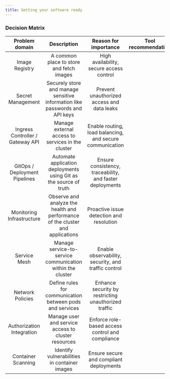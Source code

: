 ```yaml
---
title: Getting your software ready
---
```


### Decision Matrix
| Problem domain | Description | Reason for importance | Tool recommendation |
|:---:|:---:|:---:|:---:|
| Image Registry | A common place to store and fetch images | High availability, secure access control | |
| Secret Management | Securely store and manage sensitive information like passwords and API keys | Prevent unauthorized access and data leaks | |
| Ingress Controller / Gateway API | Manage external access to services in the cluster | Enable routing, load balancing, and secure communication | |
| GitOps / Deployment Pipelines | Automate application deployments using Git as the source of truth | Ensure consistency, traceability, and faster deployments | |
| Monitoring Infrastructure | Observe and analyze the health and performance of the cluster and applications | Proactive issue detection and resolution | |
| Service Mesh | Manage service-to-service communication within the cluster | Enable observability, security, and traffic control | |
| Network Policies | Define rules for communication between pods and services | Enhance security by restricting unauthorized traffic | |
| Authorization Integration | Manage user and service access to cluster resources | Enforce role-based access control and compliance | |
| Container Scanning | Identify vulnerabilities in container images | Ensure secure and compliant deployments | |